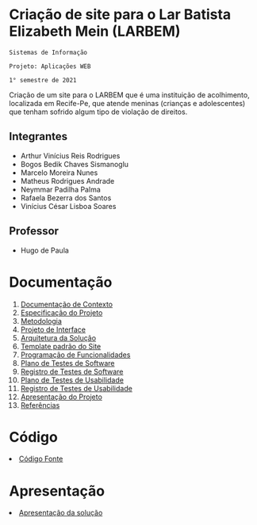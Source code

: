 # Criação de site para o Lar Batista Elizabeth Mein (LARBEM)


`Sistemas de Informação`

`Projeto: Aplicações WEB`

`1° semestre de 2021`

Criação de um site para o LARBEM que é uma instituição de acolhimento, localizada em Recife-Pe, que atende meninas (crianças e adolescentes) que tenham sofrido algum tipo de violação de direitos.

## Integrantes

- Arthur Vinícius Reis Rodrigues 
- Bogos Bedik Chaves Sismanoglu
- Marcelo Moreira Nunes
- Matheus Rodrigues Andrade
- Neymmar Padilha Palma
- Rafaela Bezerra dos Santos
- Vinícius César Lisboa Soares

## Professor

- Hugo de Paula

# Documentação

<ol>
<li><a href="docs/01-Documentação de Contexto.md"> Documentação de Contexto</a></li>
<li><a href="docs/2-Especificação do Projeto.md"> Especificação do Projeto</a></li>
<li><a href="docs/3-Metodologia.md"> Metodologia</a></li>
<li><a href="docs/4-Projeto de Interface.md"> Projeto de Interface</a></li>
<li><a href="docs/5-Arquitetura da Solução.md"> Arquitetura da Solução</a></li>
<li><a href="docs/6-Template padrão do Site.md"> Template padrão do Site</a></li>
<li><a href="docs/7-Programação de Funcionalidades.md"> Programação de Funcionalidades</a></li>
<li><a href="docs/8-Plano de Testes de Software.md"> Plano de Testes de Software</a></li>
<li><a href="docs/9-Registro de Testes de Software.md"> Registro de Testes de Software</a></li>
<li><a href="docs/10-Plano de Testes de Usabilidade.md"> Plano de Testes de Usabilidade</a></li>
<li><a href="docs/11-Registro de Testes de Usabilidade.md"> Registro de Testes de Usabilidade</a></li>
<li><a href="docs/12-Apresentação do Projeto.md"> Apresentação do Projeto</a></li>
<li><a href="docs/13-Referências.md"> Referências</a></li>
</ol>

# Código

<li><a href="src/README.md"> Código Fonte</a></li>

# Apresentação

<li><a href="presentation/README.md"> Apresentação da solução</a></li>
